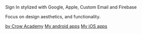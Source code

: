 <p>Sign In stylized with Google, Apple, Custom Email and Firebase</p>
<p>Focus on design aesthetics, and functionality.</p>
<a href="https://crow.academy">by Crow Academy</a>
<a href="https://play.google.com/store/apps/developer?id=Crow+Academy"> My android apps</a>
<a href="https://apps.apple.com/us/developer/pablo-fabre/id1510674094">My iOS apps</a>

